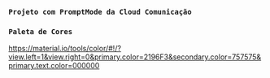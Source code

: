 ### `Projeto com PromptMode da Cloud Comunicação`

### `Paleta de Cores`

https://material.io/tools/color/#!/?view.left=1&view.right=0&primary.color=2196F3&secondary.color=757575&primary.text.color=000000
